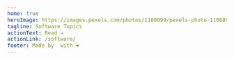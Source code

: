 ```yaml
---
home: true
heroImage: https://images.pexels.com/photos/1108099/pexels-photo-1108099.jpeg?auto=compress&cs=tinysrgb&dpr=1&w=500
tagline: Software Topics
actionText: Read →
actionLink: /software/
footer: Made by  with ❤️
---
```

